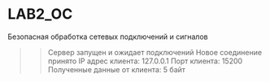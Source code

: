 # LAB2_OC
Безопасная обработка сетевых подключений и сигналов

>>Сервер запущен и ожидает подключений
>>Новое соединение принято
>>IP адрес клиента: 127.0.0.1
>>Порт клиента: 15200
>>Полученные данные от клиента: 5 байт
